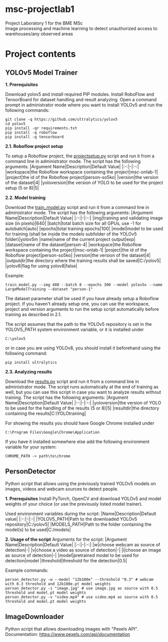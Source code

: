 
# msc-projectlab1
Project Laboratory 1 for the BME MSc<br>
Image processing and machine learning to detect unauthorized access to warehouses/any observed areas
# Project contents
## YOLOv5 Model Trainer
**1. Prerequisites**

Download yolov5 and install required PIP modules.
Install RoboFlow and TensorBoard for dataset handling and result analyzing.
Open a command prompt in administrator mode where you want to install YOLOv5 and run the following commands:

    git clone -q https://github.com/ultralytics/yolov5
	cd yolov5
	pip install -qr requirements.txt
	pip install -q roboflow
	pip install -q tensorboard

 **2.1. Roboflow project setup**

To setup a Roboflow project, the [projectsetup.py](https://github.com/sommys/msc-projectlab1/blob/main/ModelTrainer/projectsetup.py) script and run it from a command line in administrator mode.
The script has the following arguments:
|Argument Name|Description|Default Value|
|:-:|-|:-:|
|workspace|the Roboflow workspace containing the project|msc-onlab-1|
|project|the id of the Roboflow project|person-so5ko|
|version|the version of the dataset|4|
|yoloversion|the version of YOLO to be used for the project setup (5 or 8)|5|

 **2.2. Model training**

Download the [train_model.py](https://github.com/sommys/msc-projectlab1/blob/main/ModelTrainer/train_model.py) script and run it from a command line in administrator mode.
The script has the following arguments:
|Argument Name|Description|Default Value|
|:-:|-|:-:|
|img|training and validating image size (in pixels)|640|
|batch|total batch size for all GPUs, use -1 for autobatch|auto|
|epochs|total training epochs|100|
|model|model to be used for training (shall be inside the models subfolder of the YOLOv5 folder)|yolov5m
|name|name of the current project output|exp|
|dataset|name of the dataset|person-4|
|workspace|the Roboflow workspace containing the project|msc-onlab-1|
|project|the id of the Roboflow project|person-so5ko|
|version|the version of the dataset|4|
|outputdir|the directory where the training results shall be saved|C:/yolov5|
|yolov8|flag for using yolov8|false|

Example:

	train_model.py --img 480 --batch 8 --epochs 300 --model yolov5x --name LargeModelTraining --dataset "person-1"

The dataset parameter shall be used if you have already setup a Roboflow project.
If you haven't already setup one, you can use the workspace, project and version arguments to run the setup script automatically before training as described in 2.1.

The script assumes that the path to the YOLOv5 repository is set in the YOLOV5_PATH system environment variable, or it is installed under
	
	C:\yolov5

or in case you are using YOLOv8, you should install it beforehand using the following command:
	
	pip install ultralytics

**2.3. Analyzing results**

Download the [results.py](https://github.com/sommys/msc-projectlab1/blob/main/ModelTrainer/results.py) script and run it from a command line in administrator mode.
The script runs automatically at the end of training as well, but you can use this script in case you want to analyze results without training.
The script has the following arguments:
|Argument Name|Description|Default Value|
|:-:|-|:-:|
|yoloversion|the version of YOLO to be used for the handling of the results (5 or 8)|5|
|resultdir|the directory containing the results|C:\YOLOtraining|


For showing the results you should have Google Chrome installed under

    C:\Program Files\Google\Chrome\Application
If you have it installed somewhere else add the following environment variable for your system:

    CHROME_PATH -> path\to\chrome

## PersonDetector
Python script that allows using the previously trained YOLOv5 models on images, videos and webcam sources to detect people.

**1. Prerequisites**
Install PyTorch, OpenCV and download YOLOv5 and model weights of your choice (or use the previously listed model trainer).

Used environment variables during the script:
|Name|Description|Default value|
|:-:|-|:-|
|YOLOV5_PATH|Path to the downloaded YOLOv5 repository|C:/yolov5|
|MODELS_PATH|Path to the folder containing the model(s) to be used|C:/models|

**2. Usage of the script**
Arguments for the script:
|Argument Name|Description|Default Value|
|:-:|-|:-:|
|w|choose webcam as source of detection|-|
|v|choose a video as source of detection|-|
|i|choose an image as source of detection|-|
|model|pretrained model to be used for detection|model
|threshold|threshold for the detection|0.5|

Example commands:

    person_detector.py -w --model "12b100e" --threshold "0.3" # webcam with 0.3 threshold and 12b100e.pt model weights
    person_detector.py -i "image.jpg" # use image.jpg as source with 0.5 threshold and model.pt model weights
    person_detector.py -v "video.mp4" # use video.mp4 as source with 0.5 threshold and model.pt model weights


## ImageDownloader
Python script that allows downloading images with "Pexels API".
Documentation: https://www.pexels.com/api/documentation
